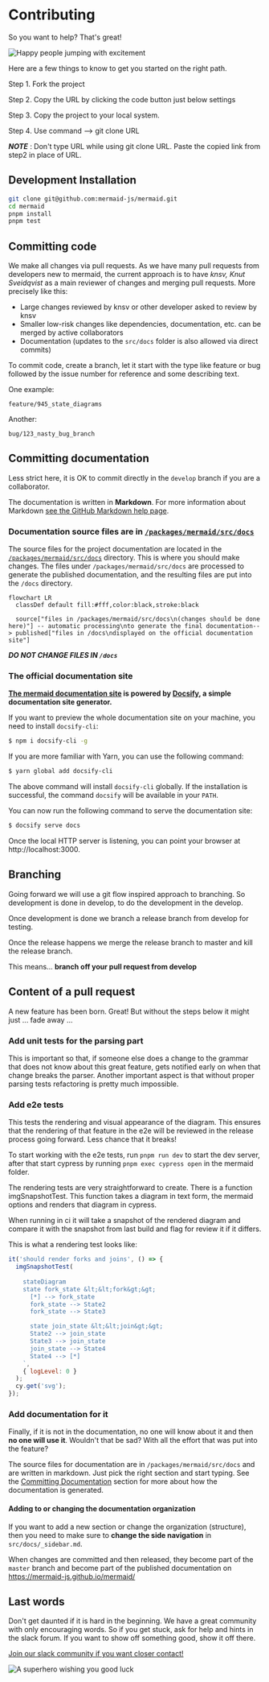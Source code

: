 # Contributing

So you want to help? That's great!

![Happy people jumping with excitement](https://media.giphy.com/media/BlVnrxJgTGsUw/giphy.gif)

Here are a few things to know to get you started on the right path.

Step 1. Fork the project

Step 2. Copy the URL by clicking the code button just below settings

Step 3. Copy the project to your local system.

Step 4. Use command --> git clone URL

**_NOTE_** :  Don't type URL while using git clone URL. Paste the copied link from step2 in place of URL.

## Development Installation

```bash
git clone git@github.com:mermaid-js/mermaid.git
cd mermaid
pnpm install
pnpm test
```

## Committing code

We make all changes via pull requests. As we have many pull requests from developers new to mermaid, the current approach is to have _knsv, Knut Sveidqvist_ as a main reviewer of changes and merging pull requests. More precisely like this:

- Large changes reviewed by knsv or other developer asked to review by knsv
- Smaller low-risk changes like dependencies, documentation, etc. can be merged by active collaborators
- Documentation (updates to the `src/docs` folder is also allowed via direct commits)

To commit code, create a branch, let it start with the type like feature or bug followed by the issue number for reference and some describing text.

One example:

`feature/945_state_diagrams`

Another:

`bug/123_nasty_bug_branch`

## Committing documentation

Less strict here, it is OK to commit directly in the `develop` branch if you are a collaborator.

The documentation is written in **Markdown**. For more information about Markdown [see the GitHub Markdown help page](https://help.github.com/en/github/writing-on-github/basic-writing-and-formatting-syntax).

### Documentation source files are in [`/packages/mermaid/src/docs`](packages/mermaid/src/docs)

The source files for the project documentation are located in the [`/packages/mermaid/src/docs`](packages/mermaid/src/docs) directory. This is where you should make changes.
The files under `/packages/mermaid/src/docs` are processed to generate the published documentation, and the resulting files are put into the `/docs` directory.

```mermaid
flowchart LR
  classDef default fill:#fff,color:black,stroke:black

  source["files in /packages/mermaid/src/docs\n(changes should be done here)"] -- automatic processing\nto generate the final documentation--> published["files in /docs\ndisplayed on the official documentation site"]

```

**_DO NOT CHANGE FILES IN `/docs`_**

### The official documentation site

**[The mermaid documentation site](https://mermaid-js.github.io/mermaid/) is powered by [Docsify](https://docsify.js.org), a simple documentation site generator.**

If you want to preview the whole documentation site on your machine, you need to install `docsify-cli`:

```sh
$ npm i docsify-cli -g
```

If you are more familiar with Yarn, you can use the following command:

```sh
$ yarn global add docsify-cli
```

The above command will install `docsify-cli` globally.
If the installation is successful, the command `docsify` will be available in your `PATH`.

You can now run the following command to serve the documentation site:

```sh
$ docsify serve docs
```

Once the local HTTP server is listening, you can point your browser at http://localhost:3000.

## Branching

Going forward we will use a git flow inspired approach to branching. So development is done in develop, to do the development in the develop.

Once development is done we branch a release branch from develop for testing.

Once the release happens we merge the release branch to master and kill the release branch.

This means... **branch off your pull request from develop**

## Content of a pull request

A new feature has been born. Great! But without the steps below it might just ... fade away ...

### **Add unit tests for the parsing part**

This is important so that, if someone else does a change to the grammar that does not know about this great feature, gets notified early on when that change breaks the parser. Another important aspect is that without proper parsing tests refactoring is pretty much impossible.

### **Add e2e tests**

This tests the rendering and visual appearance of the diagram. This ensures that the rendering of that feature in the e2e will be reviewed in the release process going forward. Less chance that it breaks!

To start working with the e2e tests, run `pnpm run dev` to start the dev server, after that start cypress by running `pnpm exec cypress open` in the mermaid folder.

The rendering tests are very straightforward to create. There is a function imgSnapshotTest. This function takes a diagram in text form, the mermaid options and renders that diagram in cypress.

When running in ci it will take a snapshot of the rendered diagram and compare it with the snapshot from last build and flag for review it if it differs.

This is what a rendering test looks like:

```javascript
it('should render forks and joins', () => {
  imgSnapshotTest(
    `
    stateDiagram
    state fork_state &lt;&lt;fork&gt;&gt;
      [*] --> fork_state
      fork_state --> State2
      fork_state --> State3

      state join_state &lt;&lt;join&gt;&gt;
      State2 --> join_state
      State3 --> join_state
      join_state --> State4
      State4 --> [*]
    `,
    { logLevel: 0 }
  );
  cy.get('svg');
});
```

### **Add documentation for it**

Finally, if it is not in the documentation, no one will know about it and then **no one will use it**. Wouldn't that be sad? With all the effort that was put into the feature?

The source files for documentation are in `/packages/mermaid/src/docs` and are written in markdown. Just pick the right section and start typing. See the [Committing Documentation](#committing-documentation) section for more about how the documentation is generated.

#### Adding to or changing the documentation organization

If you want to add a new section or change the organization (structure), then you need to make sure to **change the side navigation** in `src/docs/_sidebar.md`.

When changes are committed and then released, they become part of the `master` branch and become part of the published documentation on https://mermaid-js.github.io/mermaid/

## Last words

Don't get daunted if it is hard in the beginning. We have a great community with only encouraging words. So if you get stuck, ask for help and hints in the slack forum. If you want to show off something good, show it off there.

[Join our slack community if you want closer contact!](https://join.slack.com/t/mermaid-talk/shared_invite/enQtNzc4NDIyNzk4OTAyLWVhYjQxOTI2OTg4YmE1ZmJkY2Y4MTU3ODliYmIwOTY3NDJlYjA0YjIyZTdkMDMyZTUwOGI0NjEzYmEwODcwOTE)

![A superhero wishing you good luck](https://media.giphy.com/media/l49JHz7kJvl6MCj3G/giphy.gif)

